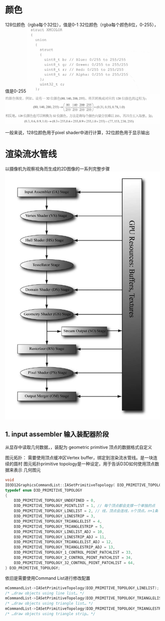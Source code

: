 # 颜色

128位颜色（rgba每个32位），值是0-1
32位颜色（rgba每个颜色8位，0-255），值是0-255
![image-20231128162604599](./TextureCache/image-20231128162604599.png)
![image-20231128164715378](./TextureCache/image-20231128164715378.png)

一般来说，128位颜色用于pixel shader中进行计算，32位颜色用于显示输出



# 渲染流水管线

以摄像机为观察视角而生成的2D图像的一系列完整步骤
![image-20231128170337729](./TextureCache/image-20231128170337729.png)

## 1. input assembler 输入装配器阶段

从显存中读取几何数据，，装配为 geometric primitive
顶点的数据格式自定义

图元拓扑：
需要使用顶点缓冲区Vertex buffer，绑定到渲染流水管线。是一块连续的聂村
图元拓扑primitive topology是一种设定，用于告诉D3D如何使用顶点数据来表示 几何图元

```c++
void
ID3D12GraphicsCommandList::IASetPrimitiveTopology( D3D_PRIMITIVE_TOPOLOGY Topology);
typedef enum D3D_PRIMITIVE_TOPOLOGY
{
    D3D_PRIMITIVE_TOPOLOGY_UNDEFINED = 0,
    D3D_PRIMITIVE_TOPOLOGY_POINTLIST = 1, // 每个顶点都会支撑一个单独的点
    D3D_PRIMITIVE_TOPOLOGY_LINELIST = 2, // 线，顶点会连线，n个顶点。n+1条
    D3D_PRIMITIVE_TOPOLOGY_LINESTRIP = 3, 
    D3D_PRIMITIVE_TOPOLOGY_TRIANGLELIST = 4,
    D3D_PRIMITIVE_TOPOLOGY_TRIANGLESTRIP = 5,
    D3D_PRIMITIVE_TOPOLOGY_LINELIST_ADJ = 10,
    D3D_PRIMITIVE_TOPOLOGY_LINESTRIP_ADJ = 11,
    D3D_PRIMITIVE_TOPOLOGY_TRIANGLELIST_ADJ = 12,
    D3D_PRIMITIVE_TOPOLOGY_TRIANGLESTRIP_ADJ = 13,
    D3D_PRIMITIVE_TOPOLOGY_1_CONTROL_POINT_PATCHLIST = 33,
    D3D_PRIMITIVE_TOPOLOGY_2_CONTROL_POINT_PATCHLIST = 34,
    D3D_PRIMITIVE_TOPOLOGY_32_CONTROL_POINT_PATCHLIST = 64,
} D3D_PRIMITIVE_TOPOLOGY;
```

依旧是需要使用Command List进行修改配置

```C++
mCommandList->IASetPrimitiveTopology(D3D_PRIMITIVE_TOPOLOGY_LINELIST);
/* …draw objects using line list… */
mCommandList->IASetPrimitiveTopology(D3D_PRIMITIVE_TOPOLOGY_TRIANGLELIST);
/* …draw objects using triangle list… */
mCommandList->IASetPrimitiveTopology(D3D_PRIMITIVE_TOPOLOGY_TRIANGLESTRIP);
/* …draw objects using triangle strip… */
```

